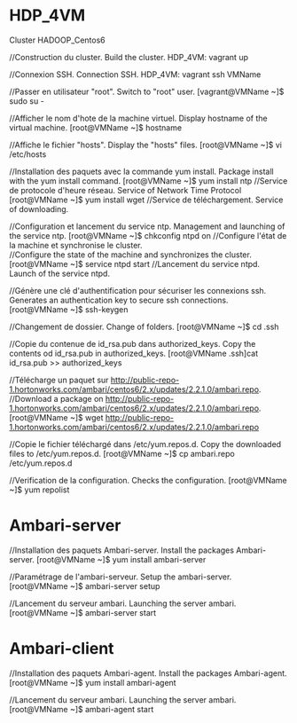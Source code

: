 # HDP_4VM
Cluster HADOOP_Centos6

//Construction du cluster. Build the cluster.
HDP_4VM: vagrant up 

//Connexion SSH. Connection SSH.
HDP_4VM: vagrant ssh VMName

//Passer en utilisateur "root". Switch to "root" user.
[vagrant@VMName ~]$ sudo su -

//Afficher le nom d'hote de la machine virtuel. Display hostname of the virtual machine.
[root@VMName ~]$ hostname

//Affiche le fichier "hosts". Display the "hosts" files.
[root@VMName ~]$ vi /etc/hosts

//Installation des paquets avec la commande yum install. Package install with the yum install command.
[root@VMName ~]$ yum install ntp //Service de protocole d'heure réseau. Service of Network Time Protocol 
[root@VMName ~]$ yum install wget //Service de téléchargement. Service of downloading.

//Configuration et lancement du service ntp. Management and launching of the service ntp.
[root@VMName ~]$ chkconfig ntpd on //Configure l'état de la machine et synchronise le cluster.  
                                   //Configure the state of the machine and synchronizes the cluster.
[root@VMName ~]$ service ntpd start //Lancement du service ntpd. Launch of the service ntpd.

//Génère une clé d'authentification pour sécuriser les connexions ssh. Generates an authentication key to secure ssh connections.
[root@VMName ~]$ ssh-keygen

//Changement de dossier. Change of folders.
[root@VMName ~]$ cd .ssh

//Copie du contenue de id_rsa.pub dans authorized_keys. Copy the contents od id_rsa.pub in authorized_keys.
[root@VMName .ssh]cat id_rsa.pub >> authorized_keys

//Télécharge un paquet sur http://public-repo-1.hortonworks.com/ambari/centos6/2.x/updates/2.2.1.0/ambari.repo.
//Download a package on http://public-repo-1.hortonworks.com/ambari/centos6/2.x/updates/2.2.1.0/ambari.repo.
[root@VMName ~]$ wget http://public-repo-1.hortonworks.com/ambari/centos6/2.x/updates/2.2.1.0/ambari.repo

//Copie le fichier téléchargé dans /etc/yum.repos.d. Copy the downloaded files to /etc/yum.repos.d.
[root@VMName ~]$ cp ambari.repo /etc/yum.repos.d 

//Verification de la configuration. Checks the configuration.
[root@VMName ~]$ yum repolist

# Ambari-server
//Installation des paquets Ambari-server. Install the packages Ambari-server.
[root@VMName ~]$ yum install ambari-server

//Paramétrage de l'ambari-serveur. Setup the ambari-server.
[root@VMName ~]$ ambari-server setup

//Lancement du serveur ambari. Launching the server ambari.
[root@VMName ~]$ ambari-server start

# Ambari-client
//Installation des paquets Ambari-agent. Install the packages Ambari-agent.
[root@VMName ~]$ yum install ambari-agent

//Lancement du serveur ambari. Launching the server ambari.
[root@VMName ~]$ ambari-agent start
